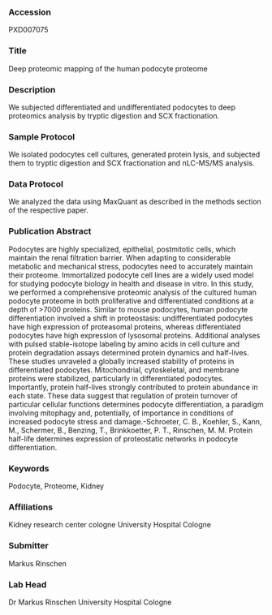 ### Accession
PXD007075

### Title
Deep proteomic mapping of the human podocyte proteome

### Description
We subjected differentiated and undifferentiated podocytes to deep proteomics analysis by tryptic digestion and SCX fractionation.

### Sample Protocol
We isolated podocytes cell cultures, generated protein lysis, and subjected them to tryptic digestion and SCX fractionation and nLC-MS/MS analysis.

### Data Protocol
We analyzed the data using MaxQuant as described in the methods section of the respective paper.

### Publication Abstract
Podocytes are highly specialized, epithelial, postmitotic cells, which maintain the renal filtration barrier. When adapting to considerable metabolic and mechanical stress, podocytes need to accurately maintain their proteome. Immortalized podocyte cell lines are a widely used model for studying podocyte biology in health and disease in vitro. In this study, we performed a comprehensive proteomic analysis of the cultured human podocyte proteome in both proliferative and differentiated conditions at a depth of &gt;7000 proteins. Similar to mouse podocytes, human podocyte differentiation involved a shift in proteostasis: undifferentiated podocytes have high expression of proteasomal proteins, whereas differentiated podocytes have high expression of lysosomal proteins. Additional analyses with pulsed stable-isotope labeling by amino acids in cell culture and protein degradation assays determined protein dynamics and half-lives. These studies unraveled a globally increased stability of proteins in differentiated podocytes. Mitochondrial, cytoskeletal, and membrane proteins were stabilized, particularly in differentiated podocytes. Importantly, protein half-lives strongly contributed to protein abundance in each state. These data suggest that regulation of protein turnover of particular cellular functions determines podocyte differentiation, a paradigm involving mitophagy and, potentially, of importance in conditions of increased podocyte stress and damage.-Schroeter, C. B., Koehler, S., Kann, M., Schermer, B., Benzing, T., Brinkkoetter, P. T., Rinschen, M. M. Protein half-life determines expression of proteostatic networks in podocyte differentiation.

### Keywords
Podocyte, Proteome, Kidney

### Affiliations
Kidney research center cologne
University Hospital Cologne

### Submitter
Markus Rinschen

### Lab Head
Dr Markus Rinschen
University Hospital Cologne


